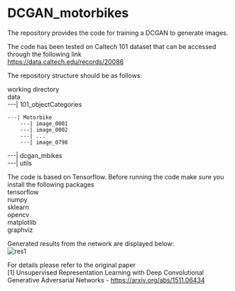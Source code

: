 # DCGAN_motorbikes
The repository provides the code for training a DCGAN to generate images.

The code has been tested on Caltech 101 dataset that can be accessed through the following link  
https://data.caltech.edu/records/20086

The repository structure should be as follows:

working directory  
data  
---| 101_objectCategories


    ---| Motorbike  
        ---| image_0001  
        ---| image_0002  
        ---| ...  
        ---| image_0798  
---| dcgan_mbikes  
---| utils  

The code is based on Tensorflow. Before running the code make sure you install the following packages  
tensorflow  
numpy  
sklearn  
opencv  
matplotlib  
graphviz  

Generated results from the network are displayed below:  
![res1](https://user-images.githubusercontent.com/26203136/182378982-4ea37cb4-2511-4ba2-81fd-4c349715b2b0.png)

For details please refer to the original paper  
[1] Unsupervised Representation Learning with Deep Convolutional Generative Adversarial Networks - https://arxiv.org/abs/1511.06434

